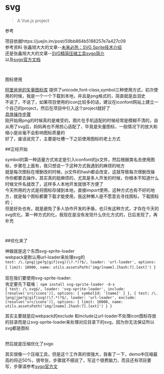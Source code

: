 # svg

> A Vue.js project

参考

项目依据https://juejin.im/post/59bb864b5188257e7a427c09    
参考资料 张鑫旭大大的文章--[未来必热：SVG Sprite技术介绍](http://www.zhangxinxu.com/wordpress/2014/07/introduce-svg-sprite-technology/?spm=a313x.7781069.1998910419.50)    
还是张鑫旭大大的文章--[SVG精简压缩工具svgo简介](http://www.zhangxinxu.com/wordpress/2016/02/svg-compress-tool-svgo-experience/)    
以及[svgo官方文档](http://npm.taobao.org/package/svgo)

</br>

图标使用    

  [阿里爸爸的矢量图标库](http://www.iconfont.cn/)
  提供了unicode,font-class,symbol三种使用方式，初次使用的时候，我是一个一个下载到本地，并且是png格式的，简直就是血泪史     
  不说了，不说了，如果项目使用的icon比较多的话，建议在iconfont网站上建立一个自己的project，然后在项目中引入这个project就好了    
  [具体操作步骤](http://www.iconfont.cn/help/detail?spm=a313x.7781069.1998910419.d8cf4382a&helptype=code)        
  刚开始用png的时候真的是难受的，图片在手机适配的时候经常是模糊不清的，自从用了svg后，妈妈再也不用担心适配了，毕竟是矢量图标，一般情况下的放大和缩小是丝毫不会影响图标质量的    
  好了，废话说完了，主要是吐槽一下之前使用图标的老土方式
</br>

##正经开始       

  symbol的第一种适量方式肯定是引入iconfont的js文件，然后根据类名去使用图标，步骤在上面有，我只想说一下这种方式我遇到的麻烦的地方    
  就是每次图标在增删改的时候，js文件的hash都会改变，这就导致每次增删改操作你都要去操作，其实真的挺麻烦的，尤其是多人开发的时候，你根本不知道什么时候文件名就改了，这样多人本地开发就很不方便了     
  今天所用的方式是将图标存储到本地，直接import使用，这种方式也有不好的地方，就是每个图标都要下载才能使用，我这种懒人是不愿意去寻找图标，下载图标的；    
  但是好处也有，就是避免了多人协作开发的矛盾，也只有这种方式，才存在今天的svg优化，第一种方式的化，我现在是没有发现什么优化方式的，日后发现了，再补充
  
</br>

##优化来了      

  神器就是这个东西svg-sprite-loader     
  webpack是默认用url-loader来处理svg的     
  `test: /\.(png|jpe?g|gif|svg)(\?.*)?$/,
  loader: 'url-loader',
  options: {
    limit: 10000,
    name: utils.assetsPath('img/[name].[hash:7].[ext]')
  }`
    </br>
  现在我们要使用svg-sprite-loader:    
  肯定要先下载咯： `npm install svg-sprite-loader -d-s`    
  `{
    test: /\.svg$/,
    loader: 'svg-sprite-loader',
    include: [resolve('src/icons')],
    options: {
      symbolId: '[name]'
    }
  },
  {
    test: /\.(png|jpe?g|gif|svg)(\?.*)?$/,
    loader: 'url-loader',
    exclude: [resolve('src/icons')],
    options: {
      limit: 10000,
      name: utils.assetsPath('img/[name].[hash:7].[ext]')
    }
  }`
    </br>
    
  其实主要就是应webpack的exclude 和include让url-loader不处理icon图标存放的目录而是让svg-sprite-loader来处理对应目录下的svg，因为你无法保证所以svg都是图标

  </br>
  然后就是压缩优化了svgo    

  其实很像一个压缩工具，但是这个工作真的很强大，我看了一下，demo中压缩最高的将近50%，很夸张，步骤就不细说了，写这个很费脑力，而且还有项目要写，步骤请参考[svgo官方文](http://npm.taobao.org/package/svgo)


